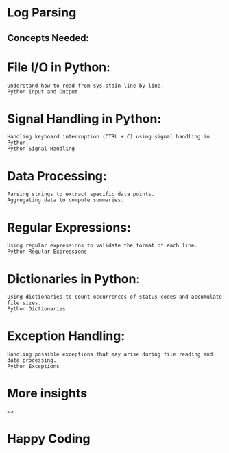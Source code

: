 # Log Parsing
## Concepts Needed:
# File I/O in Python:
	Understand how to read from sys.stdin line by line.
	Python Input and Output
# Signal Handling in Python:
	Handling keyboard interruption (CTRL + C) using signal handling in Python.
	Python Signal Handling
# Data Processing:
	Parsing strings to extract specific data points.
	Aggregating data to compute summaries.
# Regular Expressions:
	Using regular expressions to validate the format of each line.
	Python Regular Expressions
# Dictionaries in Python:
	Using dictionaries to count occurrences of status codes and accumulate file sizes.
	Python Dictionaries
# Exception Handling:
	Handling possible exceptions that may arise during file reading and data processing.
	Python Exceptions
# More insights
	<>
# Happy Coding
